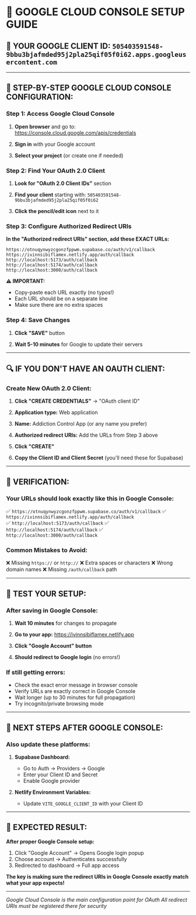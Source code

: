# 🔧 GOOGLE CLOUD CONSOLE SETUP GUIDE

## 🎯 **YOUR GOOGLE CLIENT ID:** `505403591548-9bbu3bjafmded95j2pla25qif05f0i62.apps.googleusercontent.com`

---

## 🚨 **STEP-BY-STEP GOOGLE CLOUD CONSOLE CONFIGURATION:**

### **Step 1: Access Google Cloud Console**

1. **Open browser** and go to: https://console.cloud.google.com/apis/credentials

2. **Sign in** with your Google account

3. **Select your project** (or create one if needed)

### **Step 2: Find Your OAuth 2.0 Client**

1. **Look for "OAuth 2.0 Client IDs"** section

2. **Find your client** starting with: `505403591548-9bbu3bjafmded95j2pla25qif05f0i62`

3. **Click the pencil/edit icon** next to it

### **Step 3: Configure Authorized Redirect URIs**

**In the "Authorized redirect URIs" section, add these EXACT URLs:**

```
https://otnuqynwyzcgonzfppwm.supabase.co/auth/v1/callback
https://ivinnsibiflamex.netlify.app/auth/callback
http://localhost:5173/auth/callback
http://localhost:5174/auth/callback
http://localhost:3000/auth/callback
```

**⚠️ IMPORTANT:** 
- Copy-paste each URL exactly (no typos!)
- Each URL should be on a separate line
- Make sure there are no extra spaces

### **Step 4: Save Changes**

1. **Click "SAVE"** button

2. **Wait 5-10 minutes** for Google to update their servers

---

## 🔍 **IF YOU DON'T HAVE AN OAUTH CLIENT:**

### **Create New OAuth 2.0 Client:**

1. **Click "CREATE CREDENTIALS"** → "OAuth client ID"

2. **Application type:** Web application

3. **Name:** Addiction Control App (or any name you prefer)

4. **Authorized redirect URIs:** Add the URLs from Step 3 above

5. **Click "CREATE"**

6. **Copy the Client ID and Client Secret** (you'll need these for Supabase)

---

## 🎯 **VERIFICATION:**

### **Your URLs should look exactly like this in Google Console:**

✅ `https://otnuqynwyzcgonzfppwm.supabase.co/auth/v1/callback`
✅ `https://ivinnsibiflamex.netlify.app/auth/callback`  
✅ `http://localhost:5173/auth/callback`
✅ `http://localhost:5174/auth/callback`
✅ `http://localhost:3000/auth/callback`

### **Common Mistakes to Avoid:**
❌ Missing `https://` or `http://`
❌ Extra spaces or characters
❌ Wrong domain names
❌ Missing `/auth/callback` path

---

## 🧪 **TEST YOUR SETUP:**

### **After saving in Google Console:**

1. **Wait 10 minutes** for changes to propagate

2. **Go to your app:** https://ivinnsibiflamex.netlify.app

3. **Click "Google Account" button**

4. **Should redirect to Google login** (no errors!)

### **If still getting errors:**

- Check the exact error message in browser console
- Verify URLs are exactly correct in Google Console
- Wait longer (up to 30 minutes for full propagation)
- Try incognito/private browsing mode

---

## 📝 **NEXT STEPS AFTER GOOGLE CONSOLE:**

### **Also update these platforms:**

1. **Supabase Dashboard:**
   - Go to Auth → Providers → Google
   - Enter your Client ID and Secret
   - Enable Google provider

2. **Netlify Environment Variables:**
   - Update `VITE_GOOGLE_CLIENT_ID` with your Client ID

---

## 🎊 **EXPECTED RESULT:**

**After proper Google Console setup:**
1. Click "Google Account" → Opens Google login popup
2. Choose account → Authenticates successfully  
3. Redirected to dashboard → Full app access

**The key is making sure the redirect URIs in Google Console exactly match what your app expects!**

---

*Google Cloud Console is the main configuration point for OAuth*
*All redirect URIs must be registered there for security*
